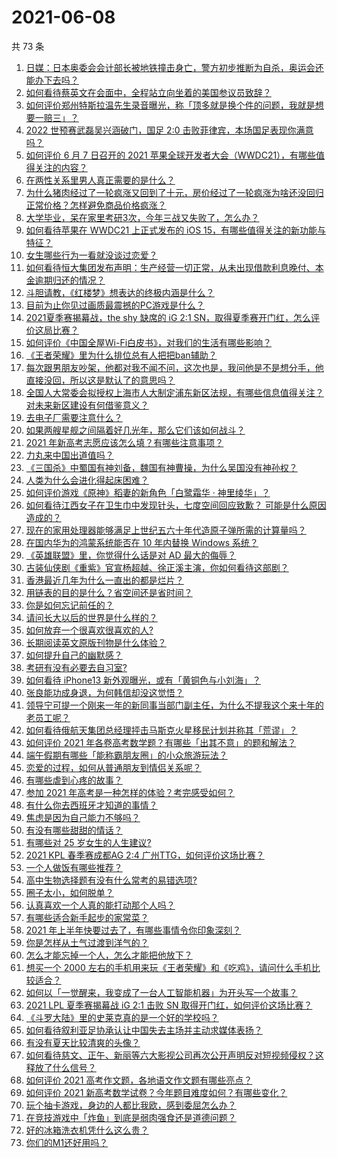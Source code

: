 # 2021-06-08

共 73 条

<!-- BEGIN -->
<!-- 最后更新时间 Tue Jun 08 2021 08:32:31 GMT+0800 (China Standard Time) -->

1. [日媒：日本奥委会会计部长被地铁撞击身亡，警方初步推断为自杀，奥运会还能办下去吗？](https://www.zhihu.com/question/463640863)
2. [如何看待蔡英文在会面中，全程站立向坐着的美国参议员致辞？](https://www.zhihu.com/question/463513769)
3. [如何评价郑州特斯拉温先生录音曝光，称「顶多就是换个件的问题，我就是想要一赔三」？](https://www.zhihu.com/question/463510939)
4. [2022 世预赛武磊吴兴涵破门，国足 2:0
   击败菲律宾，本场国足表现你满意吗？](https://www.zhihu.com/question/463795476)
5. [如何评价 6 月 7 日召开的 2021
   苹果全球开发者大会（WWDC21），有哪些值得关注的内容？](https://www.zhihu.com/question/463764581)
6. [在两性关系里男人真正需要的是什么？](https://www.zhihu.com/question/319606888)
7. [为什么猪肉经过了一轮疯涨又回到了十元，房价经过了一轮疯涨为啥还没回归正常价格？怎样避免商品价格疯涨？](https://www.zhihu.com/question/463497801)
8. [大学毕业，呆在家里考研3次，今年三战又失败了，怎么办？](https://www.zhihu.com/question/41692093)
9. [如何看待苹果在 WWDC21 上正式发布的 iOS
   15，有哪些值得关注的新功能与特征？](https://www.zhihu.com/question/463789707)
10. [女生哪些行为一看就没谈过恋爱？](https://www.zhihu.com/question/274051741)
11. [如何看待恒大集团发布声明：生产经营一切正常，从未出现借款利息晚付、本金逾期归还的情况？](https://www.zhihu.com/question/463617349)
12. [斗胆请教，《红楼梦》想表达的终极内涵是什么？](https://www.zhihu.com/question/54833966)
13. [目前为止你见过画质最震撼的PC游戏是什么？](https://www.zhihu.com/question/334549140)
14. [2021夏季赛揭幕战，the shy 缺席的 iG 2:1
    SN，取得夏季赛开门红，怎么评价这局比赛？](https://www.zhihu.com/question/463714199)
15. [如何评价《中国全屋Wi-Fi白皮书》，对我们的生活有哪些影响？](https://www.zhihu.com/question/463705015)
16. [《王者荣耀》里为什么排位总有人把把ban辅助？](https://www.zhihu.com/question/461168119)
17. [每次跟男朋友吵架，他都对我不闻不问，这次也是，我问他是不是想分手，他直接没回，所以这是默认了的意思吗？](https://www.zhihu.com/question/303113863)
18. [全国人大常委会拟授权上海市人大制定浦东新区法规，有哪些信息值得关注？对未来新区建设有何借鉴意义？](https://www.zhihu.com/question/463693326)
19. [去电子厂需要注意什么？](https://www.zhihu.com/question/455726048)
20. [如果两艘星舰之间隔着好几光年，那么它们该如何战斗？](https://www.zhihu.com/question/462878987)
21. [2021 年新高考志愿应该怎么填？有哪些注意事项？](https://www.zhihu.com/question/450148450)
22. [力丸来中国出道值吗？](https://www.zhihu.com/question/463265371)
23. [《三国杀》中蜀国有神刘备，魏国有神曹操，为什么吴国没有神孙权？](https://www.zhihu.com/question/463422109)
24. [人类为什么会进化得起床困难？](https://www.zhihu.com/question/463105583)
25. [如何评价游戏《原神》稻妻的新角色「白鹭霜华 · 神里绫华」？](https://www.zhihu.com/question/463721778)
26. [如何看待江西女子在卫生巾中发现针头，七度空间回应致歉？
    可能是什么原因造成的？](https://www.zhihu.com/question/463438703)
27. [现在的家用处理器能够满足上世纪五六十年代造原子弹所需的计算量吗？](https://www.zhihu.com/question/463181858)
28. [在国内华为的鸿蒙系统能否在 10 年内替换 Windows
    系统？](https://www.zhihu.com/question/462366986)
29. [《英雄联盟》里，你觉得什么话是对 AD 最大的侮辱？](https://www.zhihu.com/question/457722320)
30. [古装仙侠剧《重紫》官宣杨超越、徐正溪主演，你如何看待这部剧？](https://www.zhihu.com/question/463617982)
31. [香港最近几年为什么一直出的都是烂片？](https://www.zhihu.com/question/462877536)
32. [用链表的目的是什么？省空间还是省时间？](https://www.zhihu.com/question/31082722)
33. [你是如何忘记前任的？](https://www.zhihu.com/question/462186615)
34. [请问长大以后的世界是什么样的？](https://www.zhihu.com/question/462575562)
35. [如何放弃一个很喜欢很喜欢的人?](https://www.zhihu.com/question/461564379)
36. [长期阅读英文原版刊物是什么体验？](https://www.zhihu.com/question/264023044)
37. [如何提升自己的幽默感？](https://www.zhihu.com/question/19568671)
38. [考研有没有必要去自习室?](https://www.zhihu.com/question/407177379)
39. [如何看待 iPhone13 新外观曝光，或有「黄铜色与小刘海」？](https://www.zhihu.com/question/463358441)
40. [张良能功成身退，为何韩信却没这觉悟？](https://www.zhihu.com/question/440992178)
41. [领导宁可提一个刚来一年的新同事当部门副主任，为什么不提我这个来十年的老员工呢？](https://www.zhihu.com/question/458785731)
42. [如何看待俄航天集团总经理抨击马斯克火星移民计划并称其「荒谬」？](https://www.zhihu.com/question/463587174)
43. [如何评价 2021
    年各卷高考数学题？有哪些「出其不意」的题和解法？](https://www.zhihu.com/question/463527743)
44. [端午假期有哪些「能称霸朋友圈」的小众旅游玩法？](https://www.zhihu.com/question/463262656)
45. [恋爱的过程，如何从普通朋友到情侣关系呢？](https://www.zhihu.com/question/25316274)
46. [有哪些虐到心疼的故事？](https://www.zhihu.com/question/459608042)
47. [参加 2021 年高考是一种怎样的体验？考完感受如何？](https://www.zhihu.com/question/463586362)
48. [有什么你去西班牙才知道的事情？](https://www.zhihu.com/question/340140889)
49. [焦虑是因为自己能力不够吗？](https://www.zhihu.com/question/313138680)
50. [有没有哪些甜甜的情话？](https://www.zhihu.com/question/460123635)
51. [有哪些对 25 岁女生的人生建议?](https://www.zhihu.com/question/447599541)
52. [2021 KPL 春季赛成都AG 2:4
    广州TTG，如何评价这场比赛？](https://www.zhihu.com/question/463484387)
53. [一个人做饭有哪些推荐？](https://www.zhihu.com/question/24523223)
54. [高中生物选择题有没有什么常考的易错选项?](https://www.zhihu.com/question/447231694)
55. [圈子太小，如何脱单？](https://www.zhihu.com/question/28757606)
56. [认真喜欢一个人真的能打动那个人吗？](https://www.zhihu.com/question/371261725)
57. [有哪些适合新手起步的家常菜？](https://www.zhihu.com/question/28304820)
58. [2021 年上半年快要过去了，有哪些事情令你印象深刻？](https://www.zhihu.com/question/463406631)
59. [你是怎样从土气过渡到洋气的？](https://www.zhihu.com/question/267705489)
60. [怎么才能忘掉一个人，怎么才能把他放下？](https://www.zhihu.com/question/462483327)
61. [想买一个 2000
    左右的手机用来玩《王者荣耀》和《吃鸡》，请问什么手机比较适合？](https://www.zhihu.com/question/458078419)
62. [如何以「一觉醒来，我变成了一台人工智能机器」为开头写一个故事？](https://www.zhihu.com/question/462394457)
63. [2021 LPL 夏季赛揭幕战 iG 2:1 击败 SN
    取得开门红，如何评价这场比赛？](https://www.zhihu.com/question/463732484)
64. [《斗罗大陆》里的史莱克真的是一个好的学校吗？](https://www.zhihu.com/question/401677351)
65. [如何看待叙利亚足协承认让中国失去主场并主动求媒体表扬？](https://www.zhihu.com/question/463409034)
66. [有没有夏天比较清爽的头像？](https://www.zhihu.com/question/456333095)
67. [如何看待慈文、正午、新丽等六大影视公司再次公开声明反对短视频侵权？这释放了什么信号？](https://www.zhihu.com/question/463579622)
68. [如何评价 2021 高考作文题，各地语文作文题有哪些亮点？](https://www.zhihu.com/question/463569578)
69. [如何评价 2021
    新高考数学试卷？今年题目难度如何？有哪些变化？](https://www.zhihu.com/question/463698634)
70. [玩个抽卡游戏，身边的人都比我欧，感到委屈怎么办？](https://www.zhihu.com/question/462515325)
71. [在竞技游戏中「炸鱼」到底是弱肉强食还是道德问题？](https://www.zhihu.com/question/307041782)
72. [好的冰箱洗衣机凭什么这么贵？](https://www.zhihu.com/question/463416036)
73. [你们的M1还好用吗？](https://www.zhihu.com/question/447835410)

<!-- END -->
